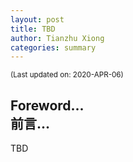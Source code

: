 ```yaml
---
layout: post
title: TBD
author: Tianzhu Xiong
categories: summary
---
```

<sub> (Last updated on: 2020-APR-06) </sub>
## Foreword... <br/> 前言...
TBD
